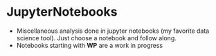 # JupyterNotebooks

* Miscellaneous analysis done in jupyter notebooks (my favorite data science tool). Just choose a notebook and follow along.
* Notebooks starting with **WP** are a work in progress

